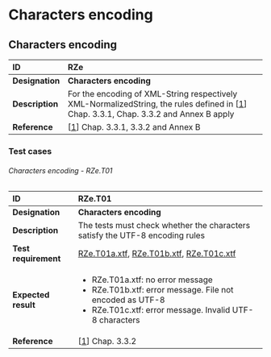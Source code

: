 # Characters encoding

## Characters encoding
|ID|RZe
|:--|:--
|**Designation**|**Characters encoding**
|**Description**|For the encoding of XML-String respectively XML-NormalizedString, the rules defined in [[1]] Chap. 3.3.1, Chap. 3.3.2 and Annex B apply
|**Reference**|[[1]] Chap. 3.3.1, 3.3.2 and Annex B

### Test cases
###### Characters encoding - RZe.T01
|ID|RZe.T01
|:--|:--
|**Designation**|**Characters encoding**
|**Description**|The tests must check whether the characters satisfy the UTF-8 encoding rules
|**Test requirement**|[RZe.T01a.xtf](../data/RZe.T01a.xtf), [RZe.T01b.xtf](../data/RZe.T01b.xtf), [RZe.T01c.xtf](../data/RZe.T01c.xtf)
|**Expected result**|<ul><li>RZe.T01a.xtf: no error message</li><li>RZe.T01b.xtf: error message. File not encoded as UTF-8 </li><li>RZe.T01c.xtf: error message. Invalid UTF-8 characters</li></ul>
|**Reference**|[[1]] Chap. 3.3.2

[1]: bib.md#1-cogis-interlis-version-2--reference-manual-13042006
